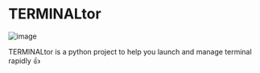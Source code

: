 # TERMINALtor 
![image](https://github.com/AdamoLeKing/TERMINALtor/assets/170503409/db0525b8-b6cf-4a74-b954-95fddbbe21b2)

TERMINALtor is a python  project to help you launch and manage terminal rapidly  👍
